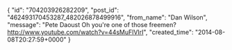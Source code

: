  {
   "id": "704203926282209",
   "post_id": "462493170453287_482026878499916",
   "from_name": "Dan Wilson",
   "message": "Pete Daoust Oh you're one of those freemen? http://www.youtube.com/watch?v=44sMuFlVIrI",
   "created_time": "2014-08-08T20:27:59+0000"
 }
